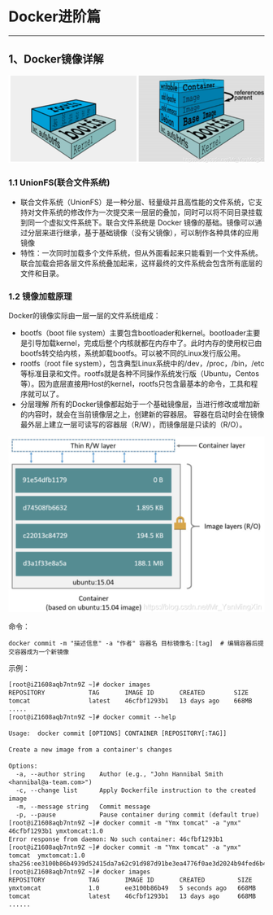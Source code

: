 # Docker进阶篇

---

## 1、Docker镜像详解

![image-20221205173446753](images/image-20221205173446753.png)

### 1.1 UnionFS(联合文件系统)

* 联合文件系统（UnionFS）是一种分层、轻量级并且高性能的文件系统，它支持对文件系统的修改作为一次提交来一层层的叠加，同时可以将不同目录挂载到同一个虚拟文件系统下。联合文件系统是 Docker 镜像的基础。镜像可以通过分层来进行继承，基于基础镜像（没有父镜像），可以制作各种具体的应用镜像
* 特性：一次同时加载多个文件系统，但从外面看起来只能看到一个文件系统。联合加载会把各层文件系统叠加起来，这样最终的文件系统会包含所有底层的文件和目录。

### 1.2 镜像加载原理

Docker的镜像实际由一层一层的文件系统组成：

- bootfs（boot file system）主要包含bootloader和kernel。bootloader主要是引导加载kernel，完成后整个内核就都在内存中了。此时内存的使用权已由bootfs转交给内核，系统卸载bootfs。可以被不同的Linux发行版公用。
- rootfs（root file system），包含典型Linux系统中的/dev，/proc，/bin，/etc等标准目录和文件。rootfs就是各种不同操作系统发行版（Ubuntu，Centos等）。因为底层直接用Host的kernel，rootfs只包含最基本的命令，工具和程序就可以了。
- 分层理解
  所有的Docker镜像都起始于一个基础镜像层，当进行修改或增加新的内容时，就会在当前镜像层之上，创建新的容器层。
  容器在启动时会在镜像最外层上建立一层可读写的容器层（R/W），而镜像层是只读的（R/O）。

![image-20221205180112059](images/image-20221205180112059.png)

命令：

```shell
docker commit -m "描述信息" -a "作者" 容器名 目标镜像名:[tag]  # 编辑容器后提交容器成为一个新镜像
```

示例：

```shell
[root@iZ1608aqb7ntn9Z ~]# docker images
REPOSITORY            TAG       IMAGE ID       CREATED        SIZE
tomcat                latest    46cfbf1293b1   13 days ago    668MB
.....
[root@iZ1608aqb7ntn9Z ~]# docker commit --help

Usage:  docker commit [OPTIONS] CONTAINER [REPOSITORY[:TAG]]

Create a new image from a container's changes

Options:
  -a, --author string    Author (e.g., "John Hannibal Smith <hannibal@a-team.com>")
  -c, --change list      Apply Dockerfile instruction to the created image
  -m, --message string   Commit message
  -p, --pause            Pause container during commit (default true)
[root@iZ1608aqb7ntn9Z ~]# docker commit -m "Ymx tomcat" -a "ymx" 46cfbf1293b1 ymxtomcat:1.0
Error response from daemon: No such container: 46cfbf1293b1
[root@iZ1608aqb7ntn9Z ~]# docker commit -m "Ymx tomcat" -a "ymx" tomcat  ymxtomcat:1.0
sha256:ee3100b86b4939d52415da7a62c91d987d91be3ea4776f0ae3d2024b94fed6b4
[root@iZ1608aqb7ntn9Z ~]# docker images
REPOSITORY            TAG       IMAGE ID       CREATED         SIZE
ymxtomcat             1.0       ee3100b86b49   5 seconds ago   668MB
tomcat                latest    46cfbf1293b1   13 days ago     668MB
......
```

